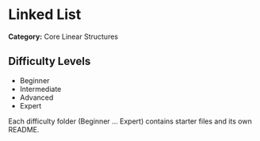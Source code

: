 ﻿# Linked List

**Category:** Core Linear Structures

## Difficulty Levels
- Beginner
- Intermediate
- Advanced
- Expert

Each difficulty folder (Beginner … Expert) contains starter files and its own README.
